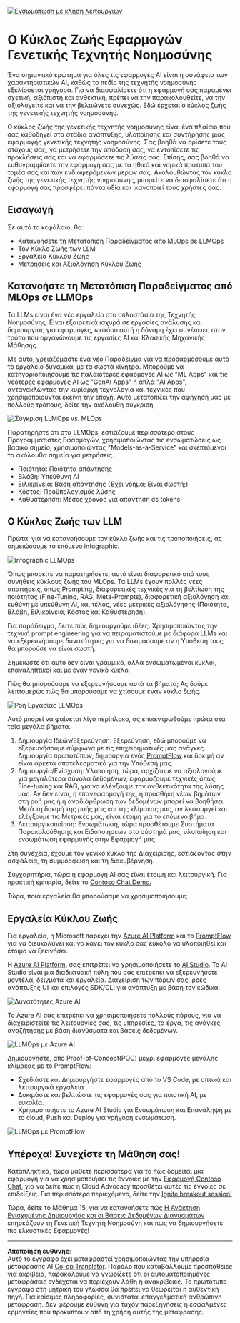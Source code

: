 <!--
CO_OP_TRANSLATOR_METADATA:
{
  "original_hash": "b9d32511b27373a1b21b5789d4fda057",
  "translation_date": "2025-10-17T18:24:41+00:00",
  "source_file": "14-the-generative-ai-application-lifecycle/README.md",
  "language_code": "el"
}
-->
[![Ενσωμάτωση με κλήση λειτουργιών](../../../translated_images/14-lesson-banner.066d74a31727ac121eeac06376a068a397d8e335281e63ce94130d11f516e46b.el.png)](https://youtu.be/ewtQY_RJrzs?si=dyJ2bjiljH7UUHCh)

# Ο Κύκλος Ζωής Εφαρμογών Γενετικής Τεχνητής Νοημοσύνης

Ένα σημαντικό ερώτημα για όλες τις εφαρμογές AI είναι η συνάφεια των χαρακτηριστικών AI, καθώς το πεδίο της τεχνητής νοημοσύνης εξελίσσεται γρήγορα. Για να διασφαλίσετε ότι η εφαρμογή σας παραμένει σχετική, αξιόπιστη και ανθεκτική, πρέπει να την παρακολουθείτε, να την αξιολογείτε και να την βελτιώνετε συνεχώς. Εδώ έρχεται ο κύκλος ζωής της γενετικής τεχνητής νοημοσύνης.

Ο κύκλος ζωής της γενετικής τεχνητής νοημοσύνης είναι ένα πλαίσιο που σας καθοδηγεί στα στάδια ανάπτυξης, υλοποίησης και συντήρησης μιας εφαρμογής γενετικής τεχνητής νοημοσύνης. Σας βοηθά να ορίσετε τους στόχους σας, να μετρήσετε την απόδοσή σας, να εντοπίσετε τις προκλήσεις σας και να εφαρμόσετε τις λύσεις σας. Επίσης, σας βοηθά να ευθυγραμμίσετε την εφαρμογή σας με τα ηθικά και νομικά πρότυπα του τομέα σας και των ενδιαφερόμενων μερών σας. Ακολουθώντας τον κύκλο ζωής της γενετικής τεχνητής νοημοσύνης, μπορείτε να διασφαλίσετε ότι η εφαρμογή σας προσφέρει πάντα αξία και ικανοποιεί τους χρήστες σας.

## Εισαγωγή

Σε αυτό το κεφάλαιο, θα:

- Κατανοήσετε τη Μετατόπιση Παραδείγματος από MLOps σε LLMOps
- Τον Κύκλο Ζωής των LLM
- Εργαλεία Κύκλου Ζωής
- Μετρήσεις και Αξιολόγηση Κύκλου Ζωής

## Κατανοήστε τη Μετατόπιση Παραδείγματος από MLOps σε LLMOps

Τα LLMs είναι ένα νέο εργαλείο στο οπλοστάσιο της Τεχνητής Νοημοσύνης. Είναι εξαιρετικά ισχυρά σε εργασίες ανάλυσης και δημιουργίας για εφαρμογές, ωστόσο αυτή η δύναμη έχει συνέπειες στον τρόπο που οργανώνουμε τις εργασίες AI και Κλασικής Μηχανικής Μάθησης.

Με αυτό, χρειαζόμαστε ένα νέο Παραδείγμα για να προσαρμόσουμε αυτό το εργαλείο δυναμικά, με τα σωστά κίνητρα. Μπορούμε να κατηγοριοποιήσουμε τις παλαιότερες εφαρμογές AI ως "ML Apps" και τις νεότερες εφαρμογές AI ως "GenAI Apps" ή απλά "AI Apps", αντανακλώντας την κυρίαρχη τεχνολογία και τεχνικές που χρησιμοποιούνται εκείνη την εποχή. Αυτό μετατοπίζει την αφήγησή μας με πολλούς τρόπους, δείτε την ακόλουθη σύγκριση.

![Σύγκριση LLMOps vs. MLOps](../../../translated_images/01-llmops-shift.29bc933cb3bb0080a562e1655c0c719b71a72c3be6252d5c564b7f598987e602.el.png)

Παρατηρήστε ότι στα LLMOps, εστιάζουμε περισσότερο στους Προγραμματιστές Εφαρμογών, χρησιμοποιώντας τις ενσωματώσεις ως βασικό σημείο, χρησιμοποιώντας "Models-as-a-Service" και σκεπτόμενοι τα ακόλουθα σημεία για μετρήσεις.

- Ποιότητα: Ποιότητα απάντησης
- Βλάβη: Υπεύθυνη AI
- Ειλικρίνεια: Βάση απάντησης (Έχει νόημα; Είναι σωστή;)
- Κόστος: Προϋπολογισμός λύσης
- Καθυστέρηση: Μέσος χρόνος για απάντηση σε tokens

## Ο Κύκλος Ζωής των LLM

Πρώτα, για να κατανοήσουμε τον κύκλο ζωής και τις τροποποιήσεις, ας σημειώσουμε το επόμενο infographic.

![Infographic LLMOps](../../../translated_images/02-llmops.70a942ead05a7645db740f68727d90160cb438ab71f0fb20548bc7fe5cad83ff.el.png)

Όπως μπορείτε να παρατηρήσετε, αυτό είναι διαφορετικό από τους συνήθεις κύκλους ζωής του MLOps. Τα LLMs έχουν πολλές νέες απαιτήσεις, όπως Prompting, διαφορετικές τεχνικές για τη βελτίωση της ποιότητας (Fine-Tuning, RAG, Meta-Prompts), διαφορετική αξιολόγηση και ευθύνη με υπεύθυνη AI, και τέλος, νέες μετρικές αξιολόγησης (Ποιότητα, Βλάβη, Ειλικρίνεια, Κόστος και Καθυστέρηση).

Για παράδειγμα, δείτε πώς δημιουργούμε ιδέες. Χρησιμοποιώντας την τεχνική prompt engineering για να πειραματιστούμε με διάφορα LLMs και να εξερευνήσουμε δυνατότητες για να δοκιμάσουμε αν η Υπόθεσή τους θα μπορούσε να είναι σωστή.

Σημειώστε ότι αυτό δεν είναι γραμμικό, αλλά ενσωματωμένοι κύκλοι, επαναληπτικοί και με έναν γενικό κύκλο.

Πώς θα μπορούσαμε να εξερευνήσουμε αυτά τα βήματα; Ας δούμε λεπτομερώς πώς θα μπορούσαμε να χτίσουμε έναν κύκλο ζωής.

![Ροή Εργασίας LLMOps](../../../translated_images/03-llm-stage-flows.3a1e1c401235a6cfa886ed6ba04aa52a096a545e1bc44fa54d7d5983a7201892.el.png)

Αυτό μπορεί να φαίνεται λίγο περίπλοκο, ας επικεντρωθούμε πρώτα στα τρία μεγάλα βήματα.

1. Δημιουργία Ιδεών/Εξερεύνηση: Εξερεύνηση, εδώ μπορούμε να εξερευνήσουμε σύμφωνα με τις επιχειρηματικές μας ανάγκες. Δημιουργία πρωτοτύπων, δημιουργία ενός [PromptFlow](https://microsoft.github.io/promptflow/index.html?WT.mc_id=academic-105485-koreyst) και δοκιμή αν είναι αρκετά αποτελεσματικό για την Υπόθεσή μας.
1. Δημιουργία/Ενίσχυση: Υλοποίηση, τώρα, αρχίζουμε να αξιολογούμε για μεγαλύτερα σύνολα δεδομένων, εφαρμόζουμε τεχνικές όπως Fine-tuning και RAG, για να ελέγξουμε την ανθεκτικότητα της λύσης μας. Αν δεν είναι, η επανεφαρμογή της, η προσθήκη νέων βημάτων στη ροή μας ή η αναδιάρθρωση των δεδομένων μπορεί να βοηθήσει. Μετά τη δοκιμή της ροής μας και της κλίμακας μας, αν λειτουργεί και ελέγξουμε τις Μετρικές μας, είναι έτοιμη για το επόμενο βήμα.
1. Λειτουργικοποίηση: Ενσωμάτωση, τώρα προσθέτουμε Συστήματα Παρακολούθησης και Ειδοποιήσεων στο σύστημά μας, υλοποίηση και ενσωμάτωση εφαρμογής στην Εφαρμογή μας.

Στη συνέχεια, έχουμε τον γενικό κύκλο της Διαχείρισης, εστιάζοντας στην ασφάλεια, τη συμμόρφωση και τη διακυβέρνηση.

Συγχαρητήρια, τώρα η εφαρμογή AI σας είναι έτοιμη και λειτουργική. Για πρακτική εμπειρία, δείτε το [Contoso Chat Demo.](https://nitya.github.io/contoso-chat/?WT.mc_id=academic-105485-koreys)

Τώρα, ποια εργαλεία θα μπορούσαμε να χρησιμοποιήσουμε;

## Εργαλεία Κύκλου Ζωής

Για εργαλεία, η Microsoft παρέχει την [Azure AI Platform](https://azure.microsoft.com/solutions/ai/?WT.mc_id=academic-105485-koreys) και το [PromptFlow](https://microsoft.github.io/promptflow/index.html?WT.mc_id=academic-105485-koreyst) για να διευκολύνει και να κάνει τον κύκλο σας εύκολο να υλοποιηθεί και έτοιμο να ξεκινήσει.

Η [Azure AI Platform](https://azure.microsoft.com/solutions/ai/?WT.mc_id=academic-105485-koreys), σας επιτρέπει να χρησιμοποιήσετε το [AI Studio](https://ai.azure.com/?WT.mc_id=academic-105485-koreys). Το AI Studio είναι μια διαδικτυακή πύλη που σας επιτρέπει να εξερευνήσετε μοντέλα, δείγματα και εργαλεία. Διαχείριση των πόρων σας, ροές ανάπτυξης UI και επιλογές SDK/CLI για ανάπτυξη με βάση τον κώδικα.

![Δυνατότητες Azure AI](../../../translated_images/04-azure-ai-platform.80203baf03a12fa8b166e194928f057074843d1955177baf0f5b53d50d7b6153.el.png)

Το Azure AI σας επιτρέπει να χρησιμοποιήσετε πολλούς πόρους, για να διαχειριστείτε τις λειτουργίες σας, τις υπηρεσίες, τα έργα, τις ανάγκες αναζήτησης με βάση διανύσματα και βάσεις δεδομένων.

![LLMOps με Azure AI](../../../translated_images/05-llm-azure-ai-prompt.a5ce85cdbb494bdf95420668e3464aae70d8b22275a744254e941dd5e73ae0d2.el.png)

Δημιουργήστε, από Proof-of-Concept(POC) μέχρι εφαρμογές μεγάλης κλίμακας με το PromptFlow:

- Σχεδιάστε και Δημιουργήστε εφαρμογές από το VS Code, με οπτικά και λειτουργικά εργαλεία
- Δοκιμάστε και βελτιώστε τις εφαρμογές σας για ποιοτική AI, με ευκολία.
- Χρησιμοποιήστε το Azure AI Studio για Ενσωμάτωση και Επανάληψη με το cloud, Push και Deploy για γρήγορη ενσωμάτωση.

![LLMOps με PromptFlow](../../../translated_images/06-llm-promptflow.a183eba07a3a7fdf4aa74db92a318b8cbbf4a608671f6b166216358d3203d8d4.el.png)

## Υπέροχα! Συνεχίστε τη Μάθηση σας!

Καταπληκτικά, τώρα μάθετε περισσότερα για το πώς δομείται μια εφαρμογή για να χρησιμοποιήσει τις έννοιες με την [Εφαρμογή Contoso Chat](https://nitya.github.io/contoso-chat/?WT.mc_id=academic-105485-koreyst), για να δείτε πώς η Cloud Advocacy προσθέτει αυτές τις έννοιες σε επιδείξεις. Για περισσότερο περιεχόμενο, δείτε την [Ignite breakout session!
](https://www.youtube.com/watch?v=DdOylyrTOWg)

Τώρα, δείτε το Μάθημα 15, για να κατανοήσετε πώς [Η Ανάκτηση Ενισχυμένης Δημιουργίας και οι Βάσεις Δεδομένων Διανυσμάτων](../15-rag-and-vector-databases/README.md?WT.mc_id=academic-105485-koreyst) επηρεάζουν τη Γενετική Τεχνητή Νοημοσύνη και πώς να δημιουργήσετε πιο ελκυστικές Εφαρμογές!

---

**Αποποίηση ευθύνης**:  
Αυτό το έγγραφο έχει μεταφραστεί χρησιμοποιώντας την υπηρεσία μετάφρασης AI [Co-op Translator](https://github.com/Azure/co-op-translator). Παρόλο που καταβάλλουμε προσπάθειες για ακρίβεια, παρακαλούμε να γνωρίζετε ότι οι αυτοματοποιημένες μεταφράσεις ενδέχεται να περιέχουν λάθη ή ανακρίβειες. Το πρωτότυπο έγγραφο στη μητρική του γλώσσα θα πρέπει να θεωρείται η αυθεντική πηγή. Για κρίσιμες πληροφορίες, συνιστάται επαγγελματική ανθρώπινη μετάφραση. Δεν φέρουμε ευθύνη για τυχόν παρεξηγήσεις ή εσφαλμένες ερμηνείες που προκύπτουν από τη χρήση αυτής της μετάφρασης.